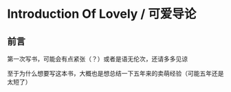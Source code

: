 # Introduction Of Lovely / 可爱导论

## 前言

第一次写书，可能会有点紧张（？）或者是语无伦次，还请多多见谅

至于为什么想要写这本书，大概也是想总结一下五年来的卖萌经验（可能五年还是太短了）
